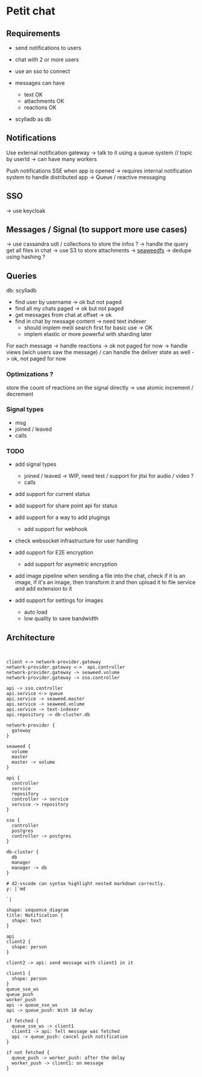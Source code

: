 # Petit chat

## Requirements

- send notifications to users
- chat with 2 or more users
- use an sso to connect
- messages can have
  - text OK
  - attachments OK
  - reactions OK

- scylladb as db

## Notifications

Use external notification gateway
-> talk to it using a queue system // topic by userId
-> can have many workers

Push notifications
SSE when app is opened -> requires internal notification system to handle distributed app -> Queue / reactive messaging

## SSO

-> use keycloak

## Messages / Signal (to support more use cases)

-> use cassandra udt / collections to store the infos ? -> handle the query get all files in chat
-> use S3 to store attachments -> [seaweedfs](https://github.com/seaweedfs/seaweedfs)
-> dedupe using hashing ?

## Queries

db: scylladb

- find user by username -> ok but not paged
- find all my chats paged -> ok but not paged
- get messages from chat at offset -> ok
- find in chat by message content -> need text indexer
  - should implem meili search first for basic use -> OK
  - implem elastic or more powerful with sharding later

For each message
-> handle reactions -> ok not paged for now
-> handle views (wich users saw the message) / can handle the deliver state as well -> ok, not paged for now

### Optimizations ?

store the count of reactions on the signal directly -> use atomic increment / decrement

### Signal types

- msg
- joined / leaved
- calls

### TODO

- add signal types
  - joined / leaved -> WIP, need test / support for jitsi for audio / video ?
  - calls

- add support for current status
- add support for share point api for status
- add support for a way to add plugings
  - add support for webhook
- check websocket infrastructure for user handling
- add support for E2E encryption
  - add support for asymetric encryption
- add image pipeline
  when sending a file into the chat, check if it is an image, if it's an image, then transform it and then upload it to file service and add extension to it
- add support for settings for images
  - auto load
  - low quality to save bandwidth

## Architecture

```d2


client <-> network-provider.gateway
network-provider.gateway <->  api.controller
network-provider.gateway -> seaweed.volume
network-provider.gateway -> sso.controller

api -> sso.controller
api.service <-> queue
api.service -> seaweed.master
api.service -> seaweed.volume
api.service -> text-indexer
api.repository -> db-cluster.db

network-provider {
  gateway
}

seaweed {
  volume
  master
  master -> volume
}

api {
  controller
  service
  repository
  controller -> service
  service -> repository
}

sso {
  controller
  postgres
  controller -> postgres
}

db-cluster {
  db
  manager
  manager -> db
}

# d2-vscode can syntax highlight nested markdown correctly.
y: |`md
  
`|
```

```d2
shape: sequence_diagram
title: Notification {
  shape: text
}

api
client2 {
  shape: person
}

client2 -> api: send message with client1 in it

client1 {
  shape: person
}
queue_sse_ws
queue_push
worker_push
api -> queue_sse_ws
api -> queue_push: With 10 delay

if fetched {
  queue_sse_ws -> client1
  client1 -> api: Tell message was fetched
  api -> queue_push: cancel push notification
}

if not fetched {
  queue_push -> worker_push: after the delay
  worker_push -> client1: on message
}

```
